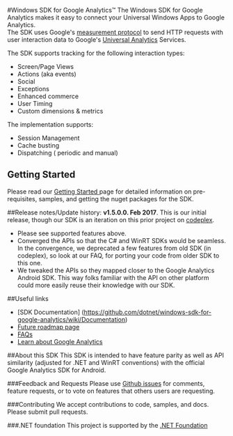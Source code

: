 #Windows SDK for Google Analytics&trade;
The Windows SDK for Google Analytics makes it easy to connect your Universal Windows Apps to Google Analytics.  
The SDK uses Google's [measurement protocol](https://developers.google.com/analytics/devguides/collection/protocol/) to send HTTP requests with user interaction data to Google's [Universal Analytics](https://support.google.com/analytics/answer/2790010) Services. 

The SDK supports tracking for the following interaction types:

- Screen/Page Views 
- Actions (aka events)
- Social 
- Exceptions
- Enhanced commerce 
- User Timing 
- Custom dimensions & metrics 
 
The implementation supports:

- Session Management 
- Cache busting  
- Dispatching ( periodic and manual)  
 

## Getting Started 
Please read our [Getting Started ](https://github.com/dotnet/windows-sdk-for-google-analytics/wiki/Getting-Started) page for detailed information on pre-requisites, samples, and getting the nuget packages for the SDK.  

 
##Release notes/Update history:
**v1.5.0.0. Feb 2017**. This is our initial release, though our SDK is an iteration on this prior project on [codeplex](http://googleanalyticssdk.codeplex.com/). 
- Please see supported features above.  
- Converged the APIs so that the C# and WinRT SDKs would be seamless. In the convergence, we deprecated a few features from old SDK (in codeplex), so look at our FAQ, for porting your code from older SDK to this one. 
- We tweaked the APIs so they mapped closer to the Google Analytics Android SDK. This way folks familiar with the API on other platform could more easily reuse their knowledge with our SDK. 
 
##Useful links 
- [SDK Documentation] (https://github.com/dotnet/windows-sdk-for-google-analytics/wiki/Documentation)
- [Future roadmap page](https://github.com/dotnet/windows-sdk-for-google-analytics/wiki/Roadmap)
- [FAQs](https://github.com/dotnet/windows-sdk-for-google-analytics/wiki/FAQ) 
- [Learn about Google Analytics](https://developers.google.com/analytics/)

##About this SDK
This SDK is intended to have feature parity as well as API similarity (adjusted for .NET and WinRT conventions) with the official Google Analytics SDK for Android.  

###Feedback and Requests 
Please use [Github issues](./issues) for comments, feature requests, or to vote on features that others users are requesting.  

###Contributing 
We accept contributions to code, samples, and docs. Please submit pull requests.
 
###.NET foundation
This project is supported by the [.NET Foundation](https://dotnetfoundation.org/)